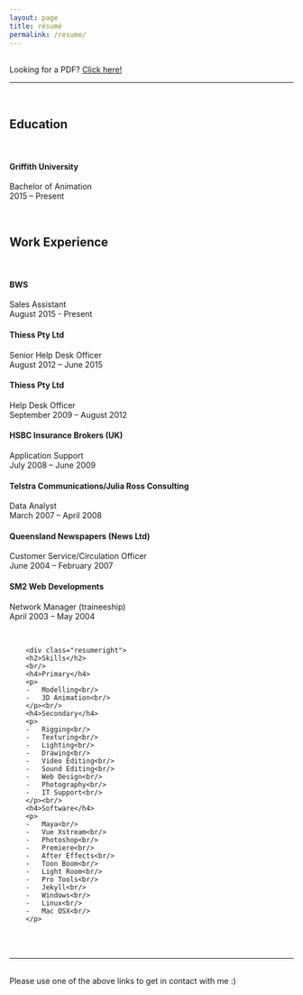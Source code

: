 ```yaml
---
layout: page
title: résumé
permalink: /resume/
---
```


<br/>
Looking for a PDF? <a href="/img/Duane_McPherson_-_Resume.pdf" target="_blank">Click here!</a>
<br/>
<hr>
<br/>
<div class="resumetable">
    <div class="resumeleft">
        <h2>Education</h2>
        <br/>
        <h4>Griffith University</h4>
        <p>Bachelor of Animation<br/>
        2015 – Present</p>
        <br/>
        <h2>Work Experience</h2>
        <br/>
        <h4>BWS</h4>
        <p>Sales Assistant<br/>
        August 2015 - Present
        <br/>
        <h4>Thiess Pty Ltd</h4>
        <p>Senior Help Desk Officer<br/>
        August 2012 – June 2015
        <br/>
        <h4>Thiess Pty Ltd</h4>
        <p>Help Desk Officer<br/>
        September 2009 – August 2012
        <br/>
        <h4>HSBC Insurance Brokers (UK)</h4>
        <p>Application Support<br/>
        July 2008 – June 2009
        <br/>
        <h4>Telstra Communications/Julia Ross Consulting</h4>
        <p>Data Analyst<br/>
        March 2007 – April 2008
        <br/>
        <h4>Queensland Newspapers (News Ltd)</h4>
        <p>Customer Service/Circulation Officer<br/>
        June 2004 – February 2007
        <br/>
        <h4>SM2 Web Developments</h4>
        <p>Network Manager (traineeship)<br/>
        April 2003 – May 2004</p>
        <br/>
        
        <div class="resumeright">
        <h2>Skills</h2>
        <br/>
        <h4>Primary</h4>
        <p>
        -	Modelling<br/>
        -	3D Animation<br/>
        </p><br/>
        <h4>Secondary</h4>
        <p>
        -	Rigging<br/>
        -	Texturing<br/>
        -	Lighting<br/>
        -	Drawing<br/>
        -	Video Editing<br/>
        -	Sound Editing<br/>
        -	Web Design<br/>
        -	Photography<br/>
        -	IT Support<br/>
        </p><br/>
        <h4>Software</h4>
        <p>
        -	Maya<br/>
        -	Vue Xstream<br/>
        -	Photoshop<br/>
        -	Premiere<br/>
        -	After Effects<br/>
        -	Toon Boom<br/>
        -	Light Room<br/>
        -	Pro Tools<br/>
        -	Jekyll<br/>
        -	Windows<br/>
        -	Linux<br/>
        -	Mac OSX<br/>
        </p>
</div>
<br/>
<br/>
<hr/>
<br/>
<span class="contacticon center">
	<a href="http://duanemcpherson.com/contact/"><i class="fa fa-envelope-square"></i></a>
	<a href="https://www.linkedin.com/in/duane-mcpherson" target="_blank"><i class="fa fa-linkedin-square"></i></a>
	<a href="http://dmcmodelling.tumblr.com/" target="_blank"><i class="fa fa-tumblr-square"></i></a>
	<a href="https://twitter.com/duanemcpherson" target="_blank"><i class="fa fa-twitter-square"></i></a>
</span>

<div class="col three caption">
	Please use one of the above links to get in contact with me :)
</div>

